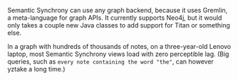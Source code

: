 Semantic Synchrony can use any graph backend, because it uses Gremlin, a meta-language for graph APIs. It currently supports Neo4j, but it would only takes a couple new Java classes to add support for Titan or something else.

In a graph with hundreds of thousands of notes, on a three-year-old Lenovo laptop, most Semantic Synchrony views load with zero perceptible lag. (Big queries, such as `every note containing the word "the"`, can however yztake a long time.)
